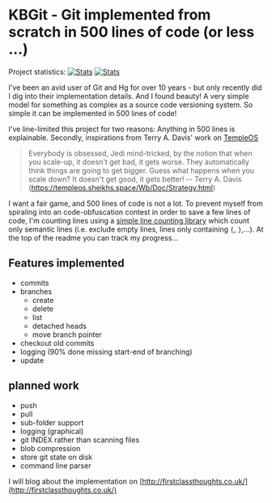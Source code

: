 # KBGit - Git implemented from scratch in 500 lines of code (or less ...)

Project statistics:  <!--start-->
[![Stats](https://img.shields.io/badge/Code_lines-275-ff69b4.svg)]()
[![Stats](https://img.shields.io/badge/Doc_lines-18-ff69b4.svg)]()
<!--end-->

I've been an avid user of Git and Hg for over 10 years - but only recently did I dig into their implementation details. And 
I found beauty! A very simple model for something as complex as a source code versioning system. So simple it can be implemented in 500 lines of code! 

I've line-limited this project for two reasons: Anything in 500 lines is explainable. Secondly, inspirations from Terry A. Davis' work on [TempleOS](http://www.templeos.org)

>	Everybody is obsessed, Jedi mind-tricked, by the notion that when you scale-up, 
>	it doesn't get bad, it gets worse.  They automatically think things are going to 
>	get bigger.  Guess what happens when you scale down?  It doesn't get good, it 
>	gets better!
>	-- Terry A. Davis (https://templeos.sheikhs.space/Wb/Doc/Strategy.html)

I want a fair game, and 500 lines of code is not a lot. To prevent myself from spiraling into an code-obfuscation contest in order to save a few lines of code, I'm counting lines using a [simple line counting library](https://github.com/kbilsted/LineCounter.Net) 
which count only semantic lines (i.e. exclude empty lines, lines only containing `{`, `}`,...). At the top of the readme you can track my progress...


## Features implemented

 * commits
 * branches
   * create
   * delete
   * list
   * detached heads
   * move branch pointer
 * checkout old commits
 * logging (90% done missing start-end of branching)
 * update 

## planned work 
	
 * push
 * pull
 * sub-folder support
 * logging (graphical)
 * git INDEX rather than scanning files
 * blob compression
 * store git state on disk 
 * command line parser


I will blog about the implementation on [http://firstclassthoughts.co.uk/](http://firstclassthoughts.co.uk/)